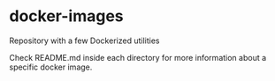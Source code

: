 # docker-images
Repository with a few Dockerized utilities

Check README.md inside each directory for more information about a specific docker image.
